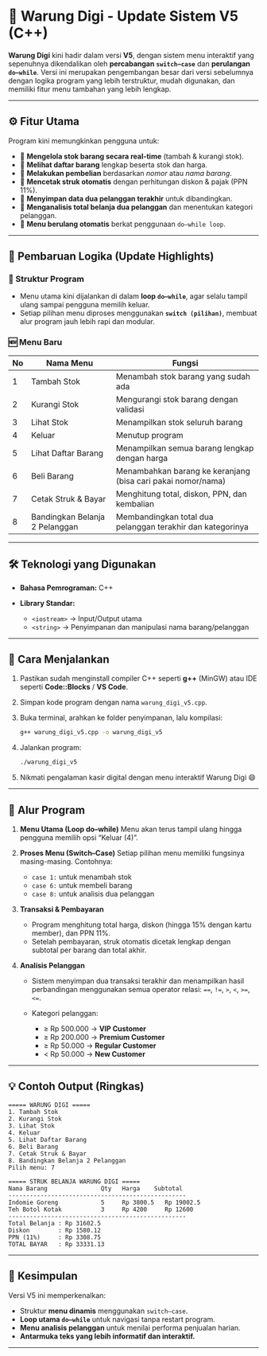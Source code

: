 # 🏪 Warung Digi - Update Sistem V5 (C++)

**Warung Digi** kini hadir dalam versi **V5**, dengan sistem menu interaktif yang sepenuhnya dikendalikan oleh **percabangan `switch–case`** dan **perulangan `do–while`**.
Versi ini merupakan pengembangan besar dari versi sebelumnya dengan logika program yang lebih terstruktur, mudah digunakan, dan memiliki fitur menu tambahan yang lebih lengkap.

---

## ⚙️ Fitur Utama

Program kini memungkinkan pengguna untuk:

* 🔹 **Mengelola stok barang secara real-time** (tambah & kurangi stok).
* 🔹 **Melihat daftar barang** lengkap beserta stok dan harga.
* 🔹 **Melakukan pembelian** berdasarkan *nomor* atau *nama barang*.
* 🔹 **Mencetak struk otomatis** dengan perhitungan diskon & pajak (PPN 11%).
* 🔹 **Menyimpan data dua pelanggan terakhir** untuk dibandingkan.
* 🔹 **Menganalisis total belanja dua pelanggan** dan menentukan kategori pelanggan.
* 🔹 **Menu berulang otomatis** berkat penggunaan `do–while loop`.

---

## 🧠 Pembaruan Logika (Update Highlights)

### 🧩 Struktur Program

* Menu utama kini dijalankan di dalam **loop `do–while`**, agar selalu tampil ulang sampai pengguna memilih keluar.
* Setiap pilihan menu diproses menggunakan **`switch (pilihan)`**, membuat alur program jauh lebih rapi dan modular.

### 🆕 Menu Baru

| No | Nama Menu                      | Fungsi                                                       |
| -- | ------------------------------ | ------------------------------------------------------------ |
| 1  | Tambah Stok                    | Menambah stok barang yang sudah ada                          |
| 2  | Kurangi Stok                   | Mengurangi stok barang dengan validasi                       |
| 3  | Lihat Stok                     | Menampilkan stok seluruh barang                              |
| 4  | Keluar                         | Menutup program                                              |
| 5  | Lihat Daftar Barang            | Menampilkan semua barang lengkap dengan harga                |
| 6  | Beli Barang                    | Menambahkan barang ke keranjang (bisa cari pakai nomor/nama) |
| 7  | Cetak Struk & Bayar            | Menghitung total, diskon, PPN, dan kembalian                 |
| 8  | Bandingkan Belanja 2 Pelanggan | Membandingkan total dua pelanggan terakhir dan kategorinya   |

---

## 🛠️ Teknologi yang Digunakan

* **Bahasa Pemrograman:** C++
* **Library Standar:**

  * `<iostream>` → Input/Output utama
  * `<string>` → Penyimpanan dan manipulasi nama barang/pelanggan

---

## 🚀 Cara Menjalankan

1. Pastikan sudah menginstall compiler C++ seperti **g++** (MinGW) atau IDE seperti **Code::Blocks** / **VS Code**.
2. Simpan kode program dengan nama `warung_digi_v5.cpp`.
3. Buka terminal, arahkan ke folder penyimpanan, lalu kompilasi:

   ```bash
   g++ warung_digi_v5.cpp -o warung_digi_v5
   ```
4. Jalankan program:

   ```bash
   ./warung_digi_v5
   ```
5. Nikmati pengalaman kasir digital dengan menu interaktif Warung Digi 😄

---

## 🧾 Alur Program

1. **Menu Utama (Loop do–while)**
   Menu akan terus tampil ulang hingga pengguna memilih opsi “Keluar (4)”.

2. **Proses Menu (Switch–Case)**
   Setiap pilihan menu memiliki fungsinya masing-masing.
   Contohnya:

   * `case 1:` untuk menambah stok
   * `case 6:` untuk membeli barang
   * `case 8:` untuk analisis dua pelanggan

3. **Transaksi & Pembayaran**

   * Program menghitung total harga, diskon (hingga 15% dengan kartu member), dan PPN 11%.
   * Setelah pembayaran, struk otomatis dicetak lengkap dengan subtotal per barang dan total akhir.

4. **Analisis Pelanggan**

   * Sistem menyimpan dua transaksi terakhir dan menampilkan hasil perbandingan menggunakan semua operator relasi:
     `==`, `!=`, `>`, `<`, `>=`, `<=`.
   * Kategori pelanggan:

     * ≥ Rp 500.000 → **VIP Customer**
     * ≥ Rp 200.000 → **Premium Customer**
     * ≥ Rp 50.000 → **Regular Customer**
     * < Rp 50.000 → **New Customer**

---

## 💡 Contoh Output (Ringkas)

```
===== WARUNG DIGI =====
1. Tambah Stok
2. Kurangi Stok
3. Lihat Stok
4. Keluar
5. Lihat Daftar Barang
6. Beli Barang
7. Cetak Struk & Bayar
8. Bandingkan Belanja 2 Pelanggan
Pilih menu: 7

===== STRUK BELANJA WARUNG DIGI =====
Nama Barang               Qty   Harga    Subtotal
--------------------------------------------------
Indomie Goreng            5     Rp 3800.5   Rp 19002.5
Teh Botol Kotak           3     Rp 4200     Rp 12600
--------------------------------------------------
Total Belanja : Rp 31602.5
Diskon        : Rp 1580.12
PPN (11%)     : Rp 3308.75
TOTAL BAYAR   : Rp 33331.13
```

---

## 🧩 Kesimpulan

Versi V5 ini memperkenalkan:

* Struktur **menu dinamis** menggunakan `switch–case`.
* **Loop utama `do–while`** untuk navigasi tanpa restart program.
* **Menu analisis pelanggan** untuk menilai performa penjualan harian.
* **Antarmuka teks yang lebih informatif dan interaktif.**

---